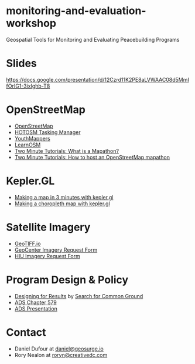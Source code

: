 # monitoring-and-evaluation-workshop
Geospatial Tools for Monitoring and Evaluating Peacebuilding Programs

# Slides
https://docs.google.com/presentation/d/12Czrd11K2PE8aLVWAAC08d5MmIfOrIG1-3ixIghb-T8

# OpenStreetMap
- [OpenStreetMap](https://openstreetmap.org)
- [HOTOSM Tasking Manager](https://tasks.hotosm.org)
- [YouthMappers](https://www.youthmappers.org/)
- [LearnOSM](https://learnosm.org/en/)
- [Two Minute Tutorials: What is a Mapathon?](https://youtu.be/pAcsCmvG2hs)
- [Two Minute Tutorials: How to host an OpenStreetMap mapathon](https://youtu.be/njxePdKn1pI)

# Kepler.GL
- [Making a map in 3 minutes with kepler.gl](https://medium.com/vis-gl/animating-40-years-of-california-earthquakes-e4ffcdd4a289)
- [Making a choropleth map with kepler.gl](https://medium.com/vis-gl/visualizing-u-s-county-unemployment-with-kepler-gl-c5f2ed31c71)

# Satellite Imagery
- [GeoTIFF.io](https://geotiff.io)
- [GeoCenter Imagery Request Form](https://geocenterusaid.org/remotesensing/request.html)
- [HIU Imagery Request Form](https://hiu.state.gov/imagery/request/)

# Program Design & Policy
- [Designing for Results](https://www.sfcg.org/Documents/manualpart1.pdf) by [Search for Common Ground](https://www.sfcg.org/)
- [ADS Chapter 579](https://www.usaid.gov/ads/policy/500/579)
- [ADS Presentation](https://notoncebut2x.github.io/ads579Presentation/#/)

# Contact
- Daniel Dufour at daniel@geosurge.io
- Rory Nealon at roryn@creativedc.com
